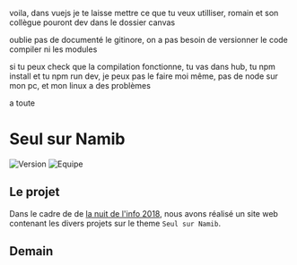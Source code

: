 voila, dans vuejs je te laisse mettre ce que tu veux utilliser, romain et son collègue pouront dev dans le dossier canvas 

oublie pas de documenté le gitinore, on a pas besoin de versionner le code compiler ni les modules

si tu peux check que la compilation fonctionne, tu vas dans hub, tu npm install et tu npm run dev, je peux pas le faire moi même, pas de node sur mon pc, et mon linux a des problèmes

a toute


# Seul sur Namib

![Version][version]
![Equipe][equipe]

## Le projet

Dans le cadre de de [la nuit de l'info 2018](https://www.nuitdelinfo.com/), nous avons réalisé un site web contenant les divers projets sur le theme  ```Seul sur Namib```.

## Demain






[version]: https://flat.badgen.net/badge/release/v0.0.1/green
[equipe]: https://flat.badgen.net/badge/equipe/echo%20byte%20reborn/blue
